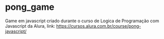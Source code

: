 # pong_game

Game em javascript criado durante o curso de Logica de Programação com Javascript da Alura, link: https://cursos.alura.com.br/course/pong-javascript/
